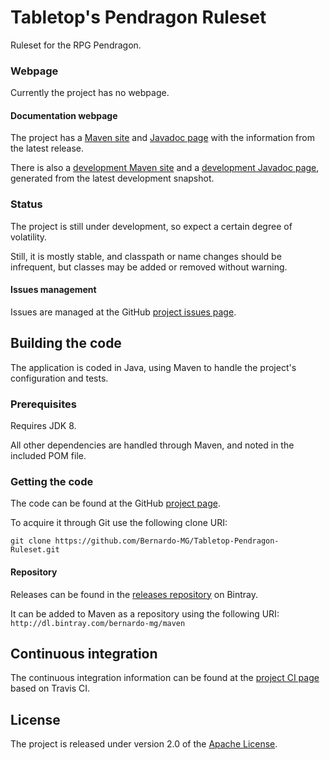# Tabletop's Pendragon Ruleset
Ruleset for the RPG Pendragon.

### Webpage
Currently the project has no webpage.

#### Documentation webpage
The project has a [Maven site][] and [Javadoc page][] with the information from the
latest release.

There is also a [development Maven site][] and a [development Javadoc page][], generated from the latest development snapshot.

### Status
The project is still under development, so expect a certain degree of volatility.

Still, it is mostly stable, and classpath or name changes should be infrequent, but classes may be added or removed without warning.

#### Issues management
Issues are managed at the GitHub [project issues page][].

## Building the code
The application is coded in Java, using Maven to handle the project's configuration and tests.

### Prerequisites
Requires JDK 8.

All other dependencies are handled through Maven, and noted in the included POM file.

### Getting the code
The code can be found at the GitHub [project page][].

To acquire it through Git use the following clone URI:

`git clone https://github.com/Bernardo-MG/Tabletop-Pendragon-Ruleset.git`

#### Repository
Releases can be found in the [releases repository][] on Bintray.

It can be added to Maven as a repository using the following URI:
`http://dl.bintray.com/bernardo-mg/maven`

## Continuous integration
The continuous integration information can be found at the [project CI page][] based on Travis CI.

## License
The project is released under version 2.0 of the [Apache License][].

[development Javadoc page]: http://docs.wandrell.com/development/maven/tabletop-pendragon-ruleset/apidocs
[development Maven site]: http://docs.wandrell.com/development/maven/tabletop-pendragon-ruleset
[Apache License]: http://www.apache.org/licenses/LICENSE-2.0
[Javadoc page]: http://docs.wandrell.com/maven/tabletop-pendragon-ruleset/apidocs
[Maven site]: http://docs.wandrell.com/maven/tabletop-pendragon-ruleset
[project CI page]: https://travis-ci.org/Bernardo-MG/Tabletop-Pendragon-Ruleset
[project issues page]: https://github.com/Bernardo-MG/Tabletop-Pendragon-Ruleset/issues
[project page]: http://github.com/Bernardo-MG/Tabletop-Pendragon-Ruleset
[releases repository]: http://dl.bintray.com/bernardo-mg/tabletop-pendragon-ruleset